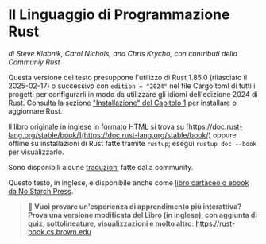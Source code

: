 # Il Linguaggio di Programmazione Rust

_di Steve Klabnik, Carol Nichols, and Chris Krycho, con contributi della Communiy Rust_

Questa versione del testo presuppone l'utilizzo di Rust 1.85.0 (rilasciato il 2025-02-17) o successivo con `edition = "2024"` nel file Cargo.toml di tutti i progetti per configurarli in modo da utilizzare gli idiomi dell'edizione 2024 di Rust. Consulta la sezione ["Installazione" del Capitolo 1][install]<!-- ignore --> per installare o aggiornare Rust.

Il libro originale in inglese in formato HTML si trova su [https://doc.rust-lang.org/stable/book/](https://doc.rust-lang.org/stable/book/) oppure offline su installazioni di Rust fatte tramite `rustup`; esegui `rustup doc --book` per visualizzarlo.

Sono disponibili alcune [traduzioni][translations] fatte dalla community.

Questo testo, in inglese, è disponibile anche come [libro cartaceo o ebook da No Starch
Press][nsprust].

[install]: ch01-01-installation.html
[nsprust]: https://nostarch.com/rust-programming-language-2nd-edition
[translations]: appendix-06-translation.html

> **🚨 Vuoi provare un'esperienza di apprendimento più interattiva? Prova una versione modificata del Libro (in inglese), con aggiunta di quiz, sottolineature, visualizzazioni e molto altro**: <https://rust-book.cs.brown.edu>
